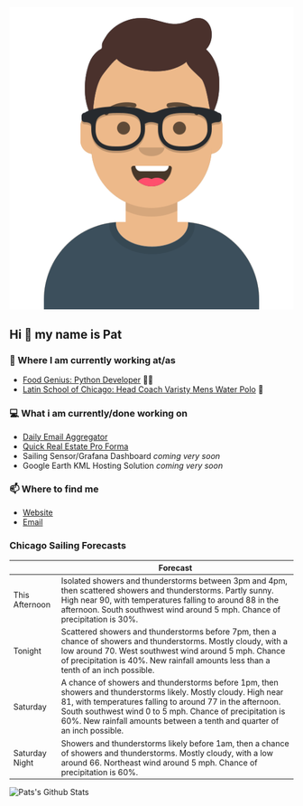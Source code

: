 [![Social banner for p-j-falconer](https://raw.githubusercontent.com/P-J-FALCONER/P-J-FALCONER/master/assets/avataaars.svg)](https://patfalconer.com/)
## Hi :wave: my name is Pat

### 💼 Where I am currently working at/as
- [Food Genius: Python Developer](https://getfoodgenius.com/) 🍔🐍
- [Latin School of Chicago: Head Coach Varisty Mens Water Polo](https://www.latinschool.org/) 🤽


### 💻 What i am currently/done working on
 - [Daily Email Aggregator](https://github.com/P-J-FALCONER/dott_daily_mail)
 - [Quick Real Estate Pro Forma](https://github.com/P-J-FALCONER/henry)
 - Sailing Sensor/Grafana Dashboard *coming very soon*
 - Google Earth KML Hosting Solution *coming very soon*

### 📫 Where to find me
 - [Website](https://patfalconer.com/)
 - [Email](mailto:patrick.j.falconer@gmail.com)


### Chicago Sailing Forecasts
|   | Forecast  |
|---|---|
| This Afternoon | Isolated showers and thunderstorms between 3pm and 4pm, then scattered showers and thunderstorms. Partly sunny. High near 90, with temperatures falling to around 88 in the afternoon. South southwest wind around 5 mph. Chance of precipitation is 30%. |
| Tonight | Scattered showers and thunderstorms before 7pm, then a chance of showers and thunderstorms. Mostly cloudy, with a low around 70. West southwest wind around 5 mph. Chance of precipitation is 40%. New rainfall amounts less than a tenth of an inch possible. |
| Saturday | A chance of showers and thunderstorms before 1pm, then showers and thunderstorms likely. Mostly cloudy. High near 81, with temperatures falling to around 77 in the afternoon. South southwest wind 0 to 5 mph. Chance of precipitation is 60%. New rainfall amounts between a tenth and quarter of an inch possible. |
| Saturday Night | Showers and thunderstorms likely before 1am, then a chance of showers and thunderstorms. Mostly cloudy, with a low around 66. Northeast wind around 5 mph. Chance of precipitation is 60%. |

![Pats's Github Stats](https://github-readme-stats.vercel.app/api?username=p-j-falconer&show_icons=true&theme=radical)
